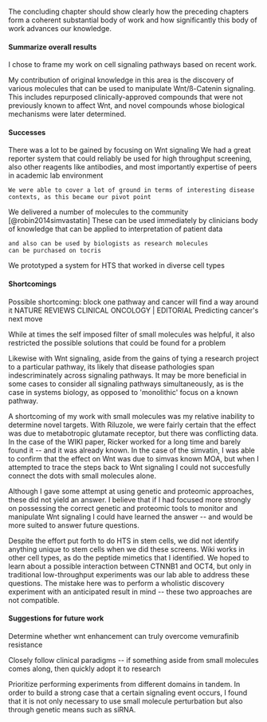 


The concluding chapter should show clearly how the preceding chapters form 
a coherent substantial body of work and how significantly this body of work advances our knowledge.

#### Summarize overall results

I chose to frame my work on cell signaling pathways based on recent work.

My contribution of original knowledge in this area is the discovery of various molecules that can be used to manipulate Wnt/ß-Catenin signaling. This includes repurposed clinically-approved compounds that were not previously known to affect Wnt, and novel compounds whose biological mechanisms were later determined. 

#### Successes

There was a lot to be gained by focusing on Wnt signaling
    We had a great reporter system that could reliably be used for high throughput screening, also other reagents like antibodies, and most importantly expertise of peers in academic lab environment

    We were able to cover a lot of ground in terms of interesting disease contexts, as this became our pivot point

We delivered a number of molecules to the community [@robin2014simvastatin]
    These can be used immediately by clinicians
    body of knowledge that can be applied to interpretation of patient data

    and also can be used by biologists as research molecules
    can be purchased on tocris

We prototyped a system for HTS that worked in diverse cell types
    


#### Shortcomings

Possible shortcoming: block one pathway and cancer will find a way around it
NATURE REVIEWS CLINICAL ONCOLOGY | EDITORIAL
Predicting cancer's next move

While at times the self imposed filter of small molecules was helpful, it also restricted the possible solutions that could be found for a problem

Likewise with Wnt signaling, aside from the gains of tying a research project to a particular pathway, its likely that disease pathologies span indescriminately across signaling pathways. It may be more beneficial in some cases to consider all signaling pathways simultaneously, as is the case in systems biology, as opposed to 'monolithic' focus on a known pathway.

A shortcoming of my work with small molecules was my relative inability to determine novel targets. With Riluzole, we were fairly certain that the effect was due to metabotropic glutamate receptor, but there was conflicting data. In the case of the WIKI paper, Ricker worked for a long time and barely found it -- and it was already known. In the case of the simvatin, I was able to confirm that the effect on Wnt was due to simvas known MOA, but when I attempted to trace the steps back to Wnt signaling I could not succesfully connect the dots with small molecules alone.

Although I gave some attempt at using genetic and proteomic approaches, these did not yield an answer. I believe that if I had focused more strongly on possessing the correct genetic and proteomic tools to monitor and manipulate Wnt signaling I could have learned the answer -- and would be more suited to answer future questions.

Despite the effort put forth to do HTS in stem cells, we did not identify anything unique to stem cells when we did these screens. Wiki works in other cell types, as do the peptide mimetics that I identified. We hoped to learn about a possible interaction between CTNNB1 and OCT4, but only in traditional low-throughput experiments was our lab able to address these questions. The mistake here was to perform a wholistic discovery experiment with an anticipated result in mind -- these two approaches are not compatible.

#### Suggestions for future work

Determine whether wnt enhancement can truly overcome vemurafinib resistance

Closely follow clinical paradigms -- if something aside from small molecules comes along, then quickly adopt it to research

Prioritize performing experiments from different domains in tandem. In order to build a strong case that a certain signaling event occurs, I found that it is not only necessary to use small molecule perturbation but also through genetic means such as siRNA.
